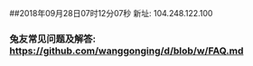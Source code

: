 ##2018年09月28日07时12分07秒 新址: 104.248.122.100
### 兔友常见问题及解答: https://github.com/wanggonging/d/blob/w/FAQ.md
